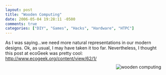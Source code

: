```yaml
---
layout: post
title: "Wooden Computing"
date: 2006-05-04 19:28:11 -0500
comments: true
categories: ["DIY", "Games", "Hacks", "Hardware", "HTPC"]
---
```

As I was saying...we need more natural representations in our modern designs. Ok, as usual, I may have taken it too far. Nevertheless, I thought this post at ecoGeek was pretty cool: <a href="http://www.ecogeek.org/content/view/62/1/">http://www.ecogeek.org/content/view/62/1/</a>  
<img src="http://www.ecogeek.org/images/stories/woodcomp1.jpg" alt="wooden computing" style="float: right; margin: 10px"/>
